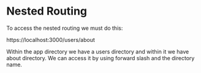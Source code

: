 # Nested Routing

<p>To access the nested routing we must do this:</p>
<p>https://localhost:3000/users/about</p>
<p>Within the app directory we have a users directory and within it we have about directory. We can access it by using forward slash and the directory name.</p>
